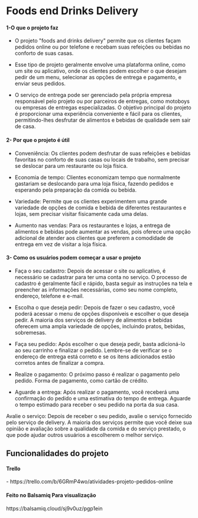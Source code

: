 # Foods end Drinks Delivery
   
<h4>1-O que o projeto faz</h4>

- O projeto "foods and drinks delivery" permite que os clientes façam pedidos online ou por telefone e recebam suas refeições ou bebidas no conforto de suas casas.

- Esse tipo de projeto geralmente envolve uma plataforma online, como um site ou aplicativo, onde os clientes podem escolher o que desejam pedir de um menu, selecionar as opções de entrega e pagamento, e enviar seus pedidos.

- O serviço de entrega pode ser gerenciado pela própria empresa responsável pelo projeto ou por parceiros de entregas, como motoboys ou empresas de entregas especializadas. O objetivo principal do projeto é proporcionar uma experiência conveniente e fácil para os clientes, permitindo-lhes desfrutar de alimentos e bebidas de qualidade sem sair de casa.

<h4>2- Por que o projeto é útil</h4>

- Conveniência: Os clientes podem desfrutar de suas refeições e bebidas favoritas no conforto de suas casas ou locais de trabalho, sem precisar se deslocar para um restaurante ou loja física.

- Economia de tempo: Clientes economizam tempo que normalmente gastariam se deslocando para uma loja física, fazendo pedidos e esperando pela preparação da comida ou bebida.

- Variedade: Permite que os clientes experimentem uma grande variedade de opções de comida e bebida de diferentes restaurantes e lojas, sem precisar visitar fisicamente cada uma delas.

- Aumento nas vendas: Para os restaurantes e lojas, a entrega de alimentos e bebidas pode aumentar as vendas, pois oferece uma opção adicional de atender aos clientes que preferem a comodidade de entrega em vez de visitar a loja física.


<h4>3- Como os usuários podem começar a usar o projeto</h4>


- Faça o seu cadastro: Depois de acessar o site ou aplicativo, é necessário se cadastrar para ter uma conta no serviço. O processo de cadastro é geralmente fácil e rápido, basta seguir as instruções na tela e preencher as informações necessárias, como seu nome completo, endereço, telefone e e-mail.

- Escolha o que deseja pedir: Depois de fazer o seu cadastro, você poderá acessar o menu de opções disponíveis e escolher o que deseja pedir. A maioria dos serviços de delivery de alimentos e bebidas oferecem uma ampla variedade de opções, incluindo pratos, bebidas, sobremesas.

- Faça seu pedido: Após escolher o que deseja pedir, basta adicioná-lo ao seu carrinho e finalizar o pedido. Lembre-se de verificar se o endereço de entrega está correto e se os itens adicionados estão corretos antes de finalizar a compra.

- Realize o pagamento: O próximo passo é realizar o pagamento pelo pedido. Forma de pagamento, como cartão de crédito.

- Aguarde a entrega: Após realizar o pagamento, você receberá uma confirmação do pedido e uma estimativa do tempo de entrega. Aguarde o tempo estimado para receber o seu pedido na porta da sua casa.

Avalie o serviço: Depois de receber o seu pedido, avalie o serviço fornecido pelo serviço de delivery. A maioria dos serviços permite que você deixe sua opinião e avaliação sobre a qualidade da comida e do serviço prestado, o que pode ajudar outros usuários a escolherem o melhor serviço.

 <h2>Funcionalidades do projeto </h2> 

<h4>Trello</h4> - https://trello.com/b/6GRmP4wo/atividades-projeto-pedidos-online

<h4>Feito no Balsamiq
Para visualização</h4>
   https://balsamiq.cloud/sj9v0uz/pgp1ein

















